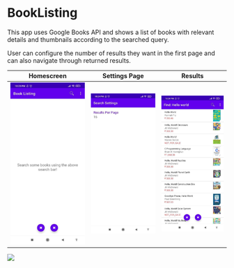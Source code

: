 # BookListing
This app uses Google Books API and shows a list of books with relevant details and thumbnails according to the searched query.

User can configure the number of results they want in the first page and can also navigate through returned results.

Homescreen |  Settings Page | Results |
:-------------------------:|:-------------------------:|:-----------:
![](https://github.com/shvmsaini/BookListing/blob/master/screenshots/1.jpg)  |  ![](https://github.com/shvmsaini/BookListing/blob/master/screenshots/2.jpg) | ![](https://github.com/shvmsaini/BookListing/blob/master/screenshots/3.jpg)

![](https://github.com/shvmsaini/BookListing/blob/master/screenshots/4.gif)

